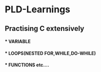 # PLD-Learnings
## Practising C extensively
#### * VARIABLE
#### * LOOPS(NESTED FOR,WHILE,DO-WHILE)
#### * FUNCTIONS etc....
